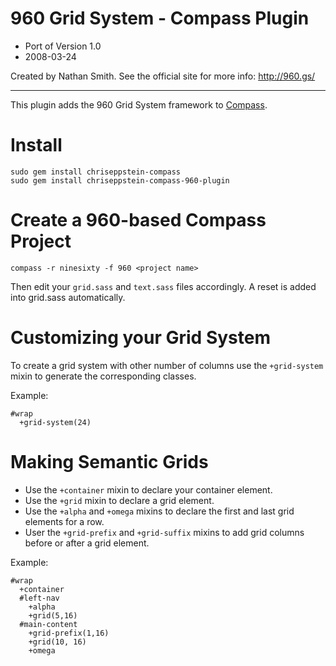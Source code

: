 960 Grid System - Compass Plugin
================================

* Port of Version 1.0
* 2008-03-24

Created by Nathan Smith. See the official site for more info: <http://960.gs/>

---------

This plugin adds the 960 Grid System framework to [Compass](http://compass-style.org/).

Install
=======

    sudo gem install chriseppstein-compass
    sudo gem install chriseppstein-compass-960-plugin

Create a 960-based Compass Project
==================================

    compass -r ninesixty -f 960 <project name>

Then edit your `grid.sass` and `text.sass` files accordingly. A reset is added into grid.sass automatically.

Customizing your Grid System
============================

To create a grid system with other number of columns use the `+grid-system` mixin to generate
the corresponding classes.

Example:

    #wrap
      +grid-system(24)

Making Semantic Grids
=====================

* Use the `+container` mixin to declare your container element.
* Use the `+grid` mixin to declare a grid element.
* Use the `+alpha` and `+omega` mixins to declare the first and last grid elements for a row.
* User the `+grid-prefix` and `+grid-suffix` mixins to add grid columns before or after a grid element.

Example:

    #wrap
      +container
      #left-nav
        +alpha
        +grid(5,16)
      #main-content
        +grid-prefix(1,16)
        +grid(10, 16)
        +omega

